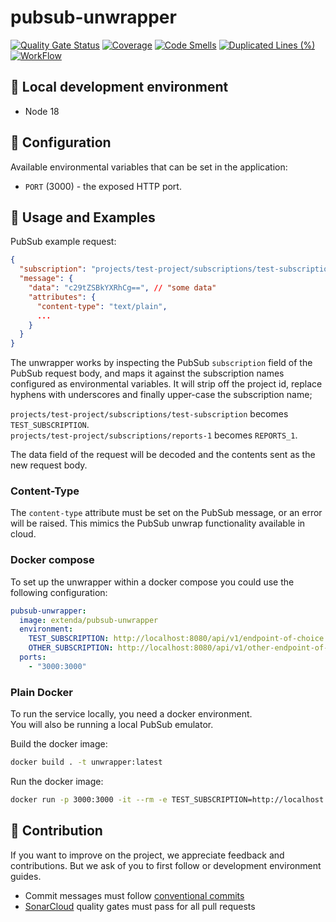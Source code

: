 # pubsub-unwrapper

[![Quality Gate Status](https://sonarcloud.io/api/project_badges/measure?project=extenda_pubsub-unwrapper&metric=alert_status&token=b470bc3eeb211b83f4a2adfd548ac5abf2eef0e4)](https://sonarcloud.io/dashboard?id=extenda_pubsub-unwrapper)
[![Coverage](https://sonarcloud.io/api/project_badges/measure?project=extenda_pubsub-unwrapper&metric=coverage&token=b470bc3eeb211b83f4a2adfd548ac5abf2eef0e4)](https://sonarcloud.io/dashboard?id=extenda_pubsub-unwrapper)
[![Code Smells](https://sonarcloud.io/api/project_badges/measure?project=extenda_pubsub-unwrapper&metric=code_smells&token=b470bc3eeb211b83f4a2adfd548ac5abf2eef0e4)](https://sonarcloud.io/dashboard?id=extenda_pubsub-unwrapper)
[![Duplicated Lines (%)](https://sonarcloud.io/api/project_badges/measure?project=extenda_pubsub-unwrapper&metric=duplicated_lines_density&token=b470bc3eeb211b83f4a2adfd548ac5abf2eef0e4)](https://sonarcloud.io/dashboard?id=extenda_pubsub-unwrapper)
[![WorkFlow](https://github.com/extenda/pubsub-unwrapper/actions/workflows/commit.yaml/badge.svg)](https://github.com/extenda/pubsub-unwrapper/actions)

## :wrench: Local development environment

* Node 18

## :nut_and_bolt: Configuration

Available environmental variables that can be set in the application:

* `PORT` (3000) - the exposed HTTP port.

## :notebook_with_decorative_cover: Usage and Examples

PubSub example request:
```json
{
  "subscription": "projects/test-project/subscriptions/test-subscription",
  "message": {
    "data": "c29tZSBkYXRhCg==", // "some data"
    "attributes": {
      "content-type": "text/plain",
      ...
    }
  }
}
```

The unwrapper works by inspecting the PubSub `subscription` field of the PubSub request body, and maps it against the
subscription names configured as environmental variables. It will strip off the project id, replace hyphens with
underscores and finally upper-case the subscription name;

`projects/test-project/subscriptions/test-subscription` becomes `TEST_SUBSCRIPTION`.\
`projects/test-project/subscriptions/reports-1` becomes `REPORTS_1`.

The data field of the request will be decoded and the contents sent as the new request body.

### Content-Type

The `content-type` attribute must be set on the PubSub message, or an error will be raised.
This mimics the PubSub unwrap functionality available in cloud.

### Docker compose

To set up the unwrapper within a docker compose you could use the following configuration:

```yaml
pubsub-unwrapper:
  image: extenda/pubsub-unwrapper
  environment:
    TEST_SUBSCRIPTION: http://localhost:8080/api/v1/endpoint-of-choice
    OTHER_SUBSCRIPTION: http://localhost:8080/api/v1/other-endpoint-of-choice
  ports:
    - "3000:3000"
```

### Plain Docker

To run the service locally, you need a docker environment.\
You will also be running a local PubSub emulator.

Build the docker image:
```bash
docker build . -t unwrapper:latest
```

Run the docker image:
```bash
docker run -p 3000:3000 -it --rm -e TEST_SUBSCRIPTION=http://localhost:8080/api/v1/endpoint-of-choice unwrapper:latest
```

## :information_desk_person: Contribution

If you want to improve on the project, we appreciate feedback and contributions. But we ask of you to first follow or development environment guides.

* Commit messages must follow [conventional commits](https://conventionalcommits.org)
* [SonarCloud](https://sonarcloud.io/dashboard?id=extenda_structurizr-to-png) quality gates must pass for all pull requests
